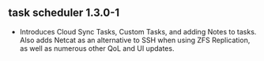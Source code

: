 ## task scheduler 1.3.0-1

* Introduces Cloud Sync Tasks, Custom Tasks, and adding Notes to tasks. Also adds Netcat as an alternative to SSH when using ZFS Replication, as well as numerous other QoL and UI updates.